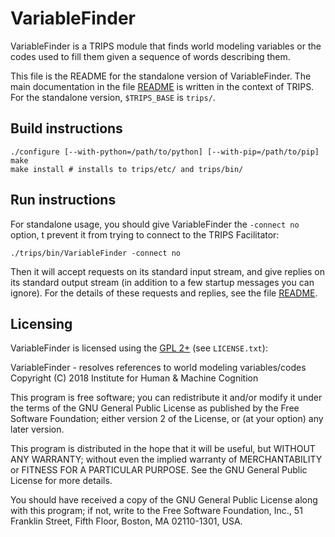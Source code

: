 # VariableFinder #

VariableFinder is a TRIPS module that finds world modeling variables or the codes used to fill them given a sequence of words describing them.

This file is the README for the standalone version of VariableFinder. The main documentation in the file [README](README) is written in the context of TRIPS. For the standalone version, `$TRIPS_BASE` is `trips/`.

## Build instructions ##

    ./configure [--with-python=/path/to/python] [--with-pip=/path/to/pip]
    make
    make install # installs to trips/etc/ and trips/bin/

## Run instructions ##

For standalone usage, you should give VariableFinder the `-connect no` option, t prevent it from trying to connect to the TRIPS Facilitator:

    ./trips/bin/VariableFinder -connect no

Then it will accept requests on its standard input stream, and give replies on its standard output stream (in addition to a few startup messages you can ignore). For the details of these requests and replies, see the file [README](README).

## Licensing ##

VariableFinder is licensed using the [GPL 2+](http://www.gnu.org/licenses/old-licenses/gpl-2.0.en.html) (see `LICENSE.txt`):

VariableFinder - resolves references to world modeling variables/codes
Copyright (C) 2018  Institute for Human & Machine Cognition

This program is free software; you can redistribute it and/or
modify it under the terms of the GNU General Public License
as published by the Free Software Foundation; either version 2
of the License, or (at your option) any later version.

This program is distributed in the hope that it will be useful,
but WITHOUT ANY WARRANTY; without even the implied warranty of
MERCHANTABILITY or FITNESS FOR A PARTICULAR PURPOSE.  See the
GNU General Public License for more details.

You should have received a copy of the GNU General Public License
along with this program; if not, write to the Free Software
Foundation, Inc., 51 Franklin Street, Fifth Floor, Boston, MA  02110-1301, USA.
